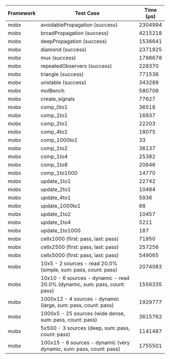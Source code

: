 | Framework | Test Case | Time (μs) |
| --- | --- | --- |
| mobx | avoidablePropagation (success) | 2304994 |
| mobx | broadPropagation (success) | 4215218 |
| mobx | deepPropagation (success) | 1536641 |
| mobx | diamond (success) | 2371925 |
| mobx | mux (success) | 1798678 |
| mobx | repeatedObservers (success) | 228370 |
| mobx | triangle (success) | 771536 |
| mobx | unstable (success) | 343289 |
| mobx | molBench | 580706 |
| mobx | create_signals | 77627 |
| mobx | comp_0to1 | 36518 |
| mobx | comp_1to1 | 16937 |
| mobx | comp_2to1 | 22203 |
| mobx | comp_4to1 | 18075 |
| mobx | comp_1000to1 | 33 |
| mobx | comp_1to2 | 36137 |
| mobx | comp_1to4 | 25382 |
| mobx | comp_1to8 | 20646 |
| mobx | comp_1to1000 | 14770 |
| mobx | update_1to1 | 22742 |
| mobx | update_2to1 | 10484 |
| mobx | update_4to1 | 5936 |
| mobx | update_1000to1 | 68 |
| mobx | update_1to2 | 10457 |
| mobx | update_1to4 | 5211 |
| mobx | update_1to1000 | 187 |
| mobx | cellx1000 (first: pass, last: pass) | 71950 |
| mobx | cellx2500 (first: pass, last: pass) | 257256 |
| mobx | cellx5000 (first: pass, last: pass) | 549065 |
| mobx | 10x5 - 2 sources - read 20.0% (simple, sum: pass, count: pass) | 2074083 |
| mobx | 10x10 - 6 sources - dynamic - read 20.0% (dynamic, sum: pass, count: pass) | 1556335 |
| mobx | 1000x12 - 4 sources - dynamic (large, sum: pass, count: pass) | 1929777 |
| mobx | 1000x5 - 25 sources (wide dense, sum: pass, count: pass) | 3615762 |
| mobx | 5x500 - 3 sources (deep, sum: pass, count: pass) | 1141487 |
| mobx | 100x15 - 6 sources - dynamic (very dynamic, sum: pass, count: pass) | 1755501 |

